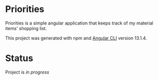 # Priorities

Priorities is a simple angular application that keeps track of my material items' shopping list.

This project was generated with npm and [Angular CLI](https://github.com/angular/angular-cli) version 13.1.4.

# Status
Project is *in progress*

